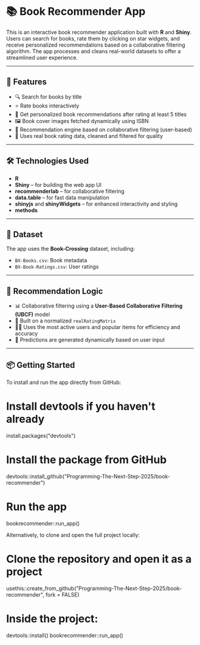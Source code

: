# 📚 Book Recommender App

This is an interactive book recommender application built with **R** and **Shiny**. Users can search for books, rate them by clicking on star widgets, and receive personalized recommendations based on a collaborative filtering algorithm. The app processes and cleans real-world datasets to offer a streamlined user experience.

---

## 🚀 Features

- 🔍 Search for books by title  
- ⭐ Rate books interactively
- 📖 Get personalized book recommendations after rating at least 5 titles  
- 🖼️ Book cover images fetched dynamically using ISBN  
- 🤝 Recommendation engine based on collaborative filtering (user-based)  
- 🧼 Uses real book rating data, cleaned and filtered for quality  

---

## 🛠️ Technologies Used

- **R**
- **Shiny** – for building the web app UI  
- **recommenderlab** – for collaborative filtering  
- **data.table** – for fast data manipulation  
- **shinyjs** and **shinyWidgets** – for enhanced interactivity and styling  
- **methods**

---

## 📂 Dataset

The app uses the **Book-Crossing** dataset, including:

- `BX-Books.csv`: Book metadata  
- `BX-Book-Ratings.csv`: User ratings  

---

## 🧠 Recommendation Logic

- 📊 Collaborative filtering using a **User-Based Collaborative Filtering (UBCF)** model  
- 🔄 Built on a normalized `realRatingMatrix`  
- 🏃‍♂️ Uses the most active users and popular items for efficiency and accuracy  
- 📡 Predictions are generated dynamically based on user input  

---

## 📦 Getting Started

To install and run the app directly from GitHub:

# Install devtools if you haven't already
install.packages("devtools")

# Install the package from GitHub
devtools::install_github("Programming-The-Next-Step-2025/book-recommender")

# Run the app
bookrecommender::run_app()

Alternatively, to clone and open the full project locally:

# Clone the repository and open it as a project
usethis::create_from_github("Programming-The-Next-Step-2025/book-recommender", fork = FALSE)

# Inside the project:
devtools::install()
bookrecommender::run_app()
